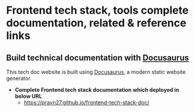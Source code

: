 # Frontend tech stack, tools complete documentation, related & reference links

## Build technical documentation with [Docusaurus](https://docusaurus.io/)

This tech doc website is built using [Docusaurus](https://docusaurus.io/), a modern static website generator.

- **Complete Frontend tech stack documentation which deployed in below URL**
  - https://pravn27.github.io/frontend-tech-stack-doc/
